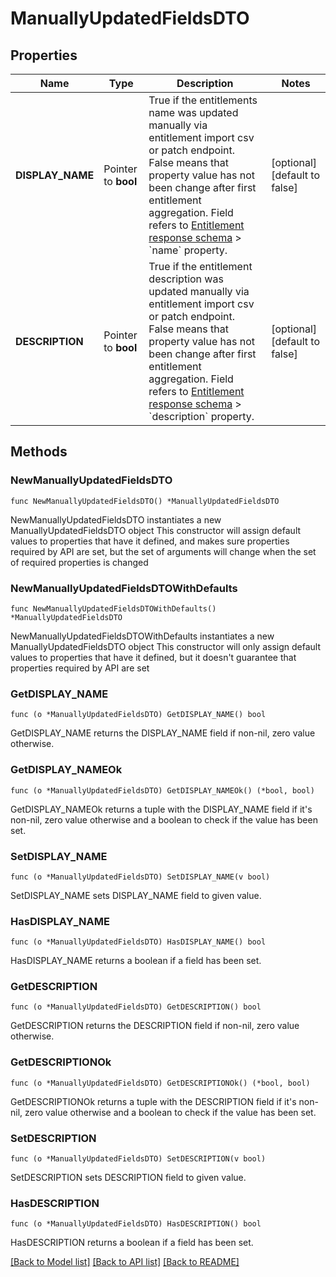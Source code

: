 # ManuallyUpdatedFieldsDTO

## Properties

Name | Type | Description | Notes
------------ | ------------- | ------------- | -------------
**DISPLAY_NAME** | Pointer to **bool** | True if the entitlements name was updated manually via entitlement import csv or patch endpoint.  False means that property value has not been change after first entitlement aggregation. Field refers to [Entitlement response schema](https://developer.sailpoint.com/idn/api/beta/get-entitlement) &gt; &#x60;name&#x60; property. | [optional] [default to false]
**DESCRIPTION** | Pointer to **bool** | True if the entitlement description was updated manually via entitlement import csv or patch endpoint.  False means that property value has not been change after first entitlement aggregation. Field refers to [Entitlement response schema](https://developer.sailpoint.com/idn/api/beta/get-entitlement) &gt; &#x60;description&#x60; property. | [optional] [default to false]

## Methods

### NewManuallyUpdatedFieldsDTO

`func NewManuallyUpdatedFieldsDTO() *ManuallyUpdatedFieldsDTO`

NewManuallyUpdatedFieldsDTO instantiates a new ManuallyUpdatedFieldsDTO object
This constructor will assign default values to properties that have it defined,
and makes sure properties required by API are set, but the set of arguments
will change when the set of required properties is changed

### NewManuallyUpdatedFieldsDTOWithDefaults

`func NewManuallyUpdatedFieldsDTOWithDefaults() *ManuallyUpdatedFieldsDTO`

NewManuallyUpdatedFieldsDTOWithDefaults instantiates a new ManuallyUpdatedFieldsDTO object
This constructor will only assign default values to properties that have it defined,
but it doesn't guarantee that properties required by API are set

### GetDISPLAY_NAME

`func (o *ManuallyUpdatedFieldsDTO) GetDISPLAY_NAME() bool`

GetDISPLAY_NAME returns the DISPLAY_NAME field if non-nil, zero value otherwise.

### GetDISPLAY_NAMEOk

`func (o *ManuallyUpdatedFieldsDTO) GetDISPLAY_NAMEOk() (*bool, bool)`

GetDISPLAY_NAMEOk returns a tuple with the DISPLAY_NAME field if it's non-nil, zero value otherwise
and a boolean to check if the value has been set.

### SetDISPLAY_NAME

`func (o *ManuallyUpdatedFieldsDTO) SetDISPLAY_NAME(v bool)`

SetDISPLAY_NAME sets DISPLAY_NAME field to given value.

### HasDISPLAY_NAME

`func (o *ManuallyUpdatedFieldsDTO) HasDISPLAY_NAME() bool`

HasDISPLAY_NAME returns a boolean if a field has been set.

### GetDESCRIPTION

`func (o *ManuallyUpdatedFieldsDTO) GetDESCRIPTION() bool`

GetDESCRIPTION returns the DESCRIPTION field if non-nil, zero value otherwise.

### GetDESCRIPTIONOk

`func (o *ManuallyUpdatedFieldsDTO) GetDESCRIPTIONOk() (*bool, bool)`

GetDESCRIPTIONOk returns a tuple with the DESCRIPTION field if it's non-nil, zero value otherwise
and a boolean to check if the value has been set.

### SetDESCRIPTION

`func (o *ManuallyUpdatedFieldsDTO) SetDESCRIPTION(v bool)`

SetDESCRIPTION sets DESCRIPTION field to given value.

### HasDESCRIPTION

`func (o *ManuallyUpdatedFieldsDTO) HasDESCRIPTION() bool`

HasDESCRIPTION returns a boolean if a field has been set.


[[Back to Model list]](../README.md#documentation-for-models) [[Back to API list]](../README.md#documentation-for-api-endpoints) [[Back to README]](../README.md)


